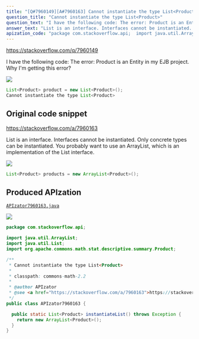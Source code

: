 ```yaml
---
title: "[Q#7960149][A#7960163] Cannot instantiate the type List<Product>"
question_title: "Cannot instantiate the type List<Product>"
question_text: "I have the following code: The error: Product is an Entity in my EJB project. Why I'm getting this error?"
answer_text: "List is an interface. Interfaces cannot be instantiated. Only concrete types can be instantiated. You probably want to use an ArrayList, which is an implementation of the List interface."
apization_code: "package com.stackoverflow.api;  import java.util.ArrayList; import java.util.List; import org.apache.commons.math.stat.descriptive.summary.Product;  /**  * Cannot instantiate the type List<Product>  *  * classpath: commons-math-2.2  *  * @author APIzator  * @see <a href=\"https://stackoverflow.com/a/7960163\">https://stackoverflow.com/a/7960163</a>  */ public class APIzator7960163 {    public static List<Product> instantiateList() throws Exception {     return new ArrayList<Product>();   } }"
---
```


https://stackoverflow.com/q/7960149

I have the following code:
The error:
Product is an Entity in my EJB project. Why I&#x27;m getting this error?


<div class="code-logo"><img src="/stackoverflow.png" /></div>

```java
List<Product> product = new List<Product>();
Cannot instantiate the type List<Product>
```


## Original code snippet

https://stackoverflow.com/a/7960163

List is an interface. Interfaces cannot be instantiated. Only concrete types can be instantiated. You probably want to use an ArrayList, which is an implementation of the List interface.

<div class="code-logo"><img src="/stackoverflow.png" /></div>

```java
List<Product> products = new ArrayList<Product>();
```

## Produced APIzation

[`APIzator7960163.java`](https://github.com/pasqualesalza/apization-temp/raw/main/data/search/APIzator7960163.java)

<div class="code-logo"><img src="/apizator.png" /></div>

```java
package com.stackoverflow.api;

import java.util.ArrayList;
import java.util.List;
import org.apache.commons.math.stat.descriptive.summary.Product;

/**
 * Cannot instantiate the type List<Product>
 *
 * classpath: commons-math-2.2
 *
 * @author APIzator
 * @see <a href="https://stackoverflow.com/a/7960163">https://stackoverflow.com/a/7960163</a>
 */
public class APIzator7960163 {

  public static List<Product> instantiateList() throws Exception {
    return new ArrayList<Product>();
  }
}

```